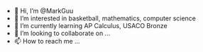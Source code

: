 - 👋 Hi, I’m @MarkGuu
- 👀 I’m interested in basketball, mathematics, computer science
- 🌱 I’m currently learning AP Calculus, USACO Bronze
- 💞️ I’m looking to collaborate on ...
- 📫 How to reach me ...

<!---
MarkGuu/MarkGuu is a ✨ special ✨ repository because its `README.md` (this file) appears on your GitHub profile.
You can click the Preview link to take a look at your changes.
--->
